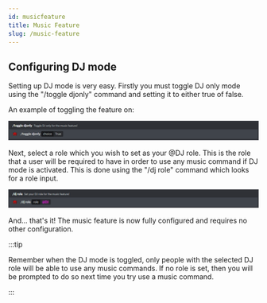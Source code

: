 ```yaml
---
id: musicfeature
title: Music Feature
slug: /music-feature
---
```


## Configuring DJ mode

Setting up DJ mode is very easy. Firstly you must toggle DJ only mode using the "/toggle djonly" command and setting it to either true of false.

An example of toggling the feature on:

![img](../static/img/djtoggle-example.png)

Next, select a role which you wish to set as your @DJ role. This is the role that a user will be required to have in order to use any music command if DJ mode is activated. This is done using the "/dj role" command which looks for a role input.

![img](../static/img/djrole-example.png)

And... that's it! The music feature is now fully configured and requires no other configuration.

:::tip

Remember when the DJ mode is toggled, only people with the selected DJ role will be able to use any music commands. If no role is set, then you will be prompted to do so next time you try use a music command.

:::